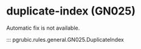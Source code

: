 # duplicate-index (GN025)

Automatic fix is not available.

::: pgrubic.rules.general.GN025.DuplicateIndex
